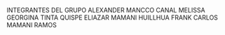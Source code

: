 INTEGRANTES DEL GRUPO
ALEXANDER MANCCO CANAL
MELISSA GEORGINA TINTA QUISPE
ELIAZAR MAMANI HUILLHUA
FRANK CARLOS MAMANI RAMOS
